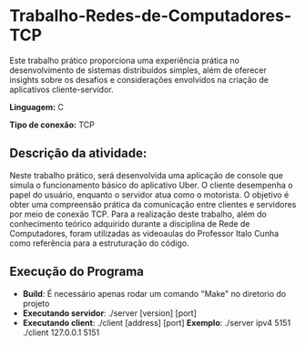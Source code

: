 # Trabalho-Redes-de-Computadores-TCP

Este trabalho prático proporciona uma experiência prática no desenvolvimento de sistemas distribuídos simples, além de oferecer insights sobre os desafios e considerações envolvidos na criação de aplicativos cliente-servidor.

**Linguagem:** C

**Tipo de conexão:** TCP

## Descrição da atividade:

Neste trabalho prático, será desenvolvida uma aplicação de console que simula o
funcionamento básico do aplicativo Uber. O cliente desempenha o papel do usuário,
enquanto o servidor atua como o motorista. O objetivo é obter uma compreensão prática da
comunicação entre clientes e servidores por meio de conexão TCP.
Para a realização deste trabalho, além do conhecimento teórico adquirido durante a
disciplina de Rede de Computadores, foram utilizadas as videoaulas do Professor Italo
Cunha como referência para a estruturação do código.

## Execução do Programa

* **Build**: É necessário apenas rodar um comando "Make" no diretorio do projeto
* **Executando servidor**: ./server [version] [port]
* **Executando client**: ./client [address] [port]
**Exemplo**: 
./server ipv4 5151
./client 127.0.0.1 5151
